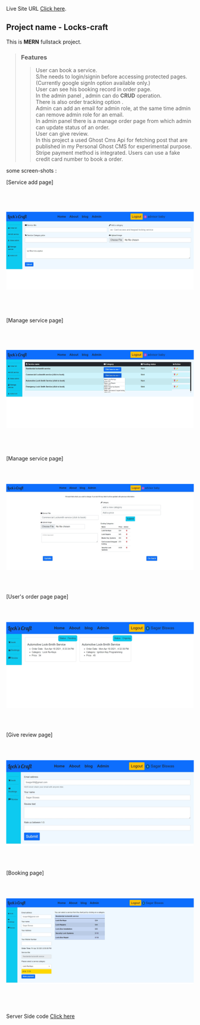 

Live Site URL [Click here](https://locks-draft.netlify.app/).

## Project name - Locks-craft


This is **MERN** fullstack project.  


> ### Features
>> User can book a service.  
>> S/he needs to login/signin before accessing protected pages.(Currently google signIn option available only.)  
>> User can see his booking record in order page.  
>> In the admin panel , admin can do **CRUD** operation.   
>> There is also order tracking option .  
>> Admin can add an email for admin role, at the same time admin can remove admin role for an email.  
>> In admin panel there is a manage order page from which admin can update status of an order.  
>> User can give review.  
>> In this project a used Ghost Cms Api for fetching post that are published in my Personal Ghost CMS for experimental purpose.  
>> Stripe payment method is integrated. Users can use a fake credit card number to book a order.  

some screen-shots : 


[Service add page]<img src="./src/images/lock3.png" width="800" height="350" style='object-fit: contain'>  
[Manage service page]<img src="./src/images/lock5.png" width="800" height="350" style='object-fit: contain'>  
[Manage service page]<img src="./src/images/lock6.png" width="800" height="350" style='object-fit: contain'>  
[User's order page page]<img src="./src/images/lock7.png" width="800" height="350" style='object-fit: contain'> 
[Give review page]<img src="./src/images/lock8.png" width="800" height="350" style='object-fit: contain'>  
[Booking page]<img src="./src/images/lock9.png" width="800" height="350" style='object-fit: contain'>     



Server Side code [Click here](https://github.com/sagar-biswas1/locks-craft-server)